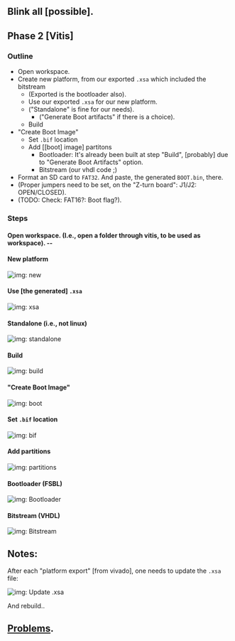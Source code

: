## Blink all [possible].
## Phase 2 [Vitis]

### Outline

* Open workspace.
* Create new platform, from our exported `.xsa` which included the bitstream
    * (Exported is the bootloader also).
    * Use our exported `.xsa` for our new platform.
    * ("Standalone" is fine for our needs).
       * ("Generate Boot artifacts" if there is a choice).
   * Build
* "Create Boot Image"
    * Set `.bif` location
    * Add [[boot] image] partitons
        * Bootloader: It's already been built at step "Build", [probably] due to "Generate Boot Artifacts" option.
        * Bitstream (our vhdl code ;)
* Format an SD card to `FAT32`. And paste, the generated `BOOT.bin`, there.
* (Proper jumpers need to be set, on the "Z-turn board": J1/J2: OPEN/CLOSED).
* (TODO: Check: FAT16?: Boot flag?).

### Steps

#### Open workspace. (I.e., open a folder through vitis, to be used as workspace). --

#### New platform
![img: new](images/vitis/new.jpg)

#### Use [the generated] `.xsa`
![img: xsa](images/vitis/xsa.jpg)

#### Standalone (i.e., not linux)
![img: standalone](images/vitis/standalone.jpg)

#### Build
![img: build](images/vitis/build.jpg)

#### "Create Boot Image"
![img: boot](images/vitis/boot.jpg)

#### Set `.bif` location
![img: bif](images/vitis/bif.jpg)

#### Add partitions
![img: partitions](images/vitis/partitions.jpg)

#### Bootloader (FSBL)
![img: Bootloader](images/vitis/bootloader.jpg)

#### Bitstream (VHDL)
![img: Bitstream](images/vitis/bitstream.jpg)

## Notes:

After each "platform export" [from vivado], one needs to update the `.xsa` file:

![img: Update `.xsa`](images/vitis/xsa.2.jpg)

And rebuild..

## [Problems](../../../Problems.md).